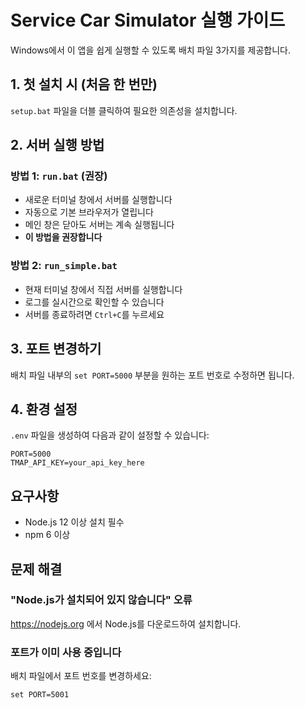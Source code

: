 # Service Car Simulator 실행 가이드

Windows에서 이 앱을 쉽게 실행할 수 있도록 배치 파일 3가지를 제공합니다.

## 1. 첫 설치 시 (처음 한 번만)
`setup.bat` 파일을 더블 클릭하여 필요한 의존성을 설치합니다.

## 2. 서버 실행 방법

### 방법 1: `run.bat` (권장)
- 새로운 터미널 창에서 서버를 실행합니다
- 자동으로 기본 브라우저가 열립니다
- 메인 창은 닫아도 서버는 계속 실행됩니다
- **이 방법을 권장합니다**

### 방법 2: `run_simple.bat`
- 현재 터미널 창에서 직접 서버를 실행합니다
- 로그를 실시간으로 확인할 수 있습니다
- 서버를 종료하려면 `Ctrl+C`를 누르세요

## 3. 포트 변경하기
배치 파일 내부의 `set PORT=5000` 부분을 원하는 포트 번호로 수정하면 됩니다.

## 4. 환경 설정
`.env` 파일을 생성하여 다음과 같이 설정할 수 있습니다:
```
PORT=5000
TMAP_API_KEY=your_api_key_here
```

## 요구사항
- Node.js 12 이상 설치 필수
- npm 6 이상

## 문제 해결

### "Node.js가 설치되어 있지 않습니다" 오류
https://nodejs.org 에서 Node.js를 다운로드하여 설치합니다.

### 포트가 이미 사용 중입니다
배치 파일에서 포트 번호를 변경하세요:
```
set PORT=5001
```
